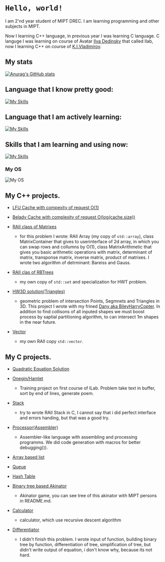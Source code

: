 # `Hello, world!`

I am 2'nd year student of MIPT DREC. I am learning programming and other subjects in MIPT.

Now I learning C++ language, in previous year I was learning C language. C languge I was learning on course of  Avatar
[Ilya Dedinsky](https://github.com/ded32) that called Ilab, now I learning C++ on course of [K.I.Vladimirov](https://github.com/tilir).

## My stats

[![Anurag's GitHub stats](https://github-readme-stats.vercel.app/api?username=LegendaryHog&show_icons=true&theme=dark)](https://github.com/anuraghazra/github-readme-stats)

## Language that I know pretty good:
[![My Skills](https://skillicons.dev/icons?i=c)](https://skillicons.dev)

## Language that I am actively learning:
[![My Skills](https://skillicons.dev/icons?i=cpp)](https://skillicons.dev)

## Skills that I am learning and using now:
[![My Skills](https://skillicons.dev/icons?i=git,cmake,python,bash,latex,markdown)](https://skillicons.dev)

### My OS
![My OS](https://img.shields.io/badge/manjaro-35BF5C?style=for-the-badge&logo=manjaro&logoColor=white)


## My C++ projects.

- [LFU Cache with compexity of request O(1)](https://github.com/LegendaryHog/cache)

- [Belady Cache with complexity of request O(log(cache.size))](https://github.com/LegendaryHog/belady_cache)

- [RAII class of Matrixes](https://github.com/LegendaryHog/matrix)
    - for this problem I wrote: RAII Array (my copy of `std::array`), class MatrixContainer that gives to userinterface of 2d array, in which you can swap rows and collumns by O(1), class MatrixArithmetic that gives you basic arithmetic operations with matrix, determinant of matrix, transponse matrix, inverse matrix, product of matrixes. I wrote two algorithm of detrminant: Bareiss and Gauss.

- [RAII clas of RBTrees](https://github.com/LegendaryHog/SearchTree) 
    - my own copy of `std::set` and specialization for HWT problem.

- [HW3D solution(Triangles)](https://github.com/LegendaryHog/Triangles)
    - geometric problem of intersection Points, Segmnets and Triangles in 3D. This project I wrote with my frined [Dany aka BileyHarryCopter](https://github.com/BileyHarryCopter). In addition to find collisons of all inputed shapes we must boost process by saptial partitioning algorithm, to can intersect 1m shapes in the near future.

- [Vector](https://github.com/LegendaryHog/Vector)
    - my own RAII copy `std::vector`.
## My C projects.

- [Quadratic Equation Solution](https://github.com/LegendaryHog/quadratic-equation)

- [Onegin/Hamlet](https://github.com/LegendaryHog/Onegin)
    - Training project on first course of ILab. Problem
    take text in buffer, sort by end of lines, generate poem.

- [Stack](https://github.com/LegendaryHog/Stack)
    - try to wrote RAII Stack in C, I cannot say that i did perfect interface and errors handing, but that was a good try. 
- [Processor(Assembler)](https://github.com/LegendaryHog/Pentium)
    - Assembler-like language with assembling and processing programms. We did code generation with macros for better debugging))).

- [Array based list](https://github.com/LegendaryHog/List)

- [Queue](https://github.com/LegendaryHog/Queue)

- [Hash Table](https://github.com/LegendaryHog/Hash_Tab)

- [Binary tree based Akinator](https://github.com/LegendaryHog/AkiTree)
    - Akinator game, you can see tree of this akinator with MIPT persons in README.md.

- [Calculator](https://github.com/LegendaryHog/Calc)
    - calculator, which use recursive descent algorithm

- [Differentiator](https://github.com/LegendaryHog/Diff)
    - I didn't finish this problem. I wrote input of function, building binary tree by function, differentiation of tree, simplification of tree, but didn't write output of equation, i don't know why, because its not hard.


